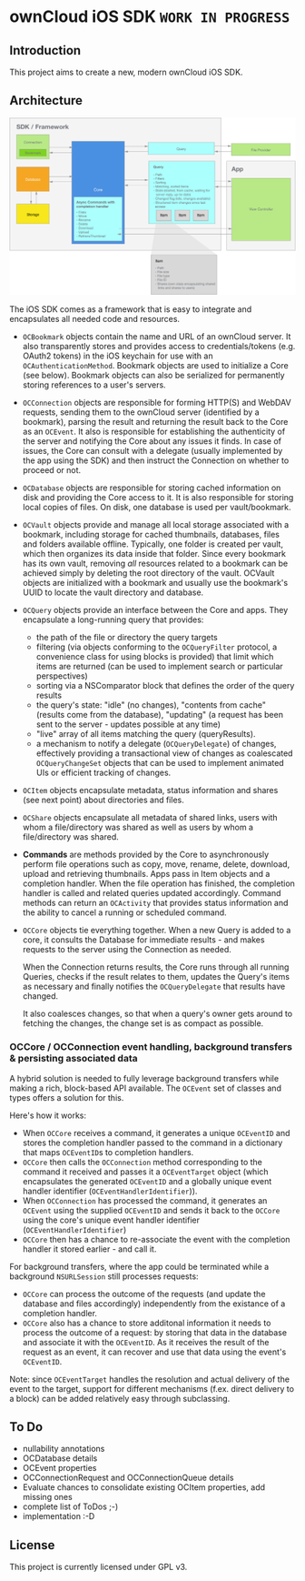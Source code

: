 #  ownCloud iOS SDK  `WORK IN PROGRESS`

## Introduction

This project aims to create a new, modern ownCloud iOS SDK.

## Architecture
![New architecture](doc/new-architecture.png)

The iOS SDK comes as a framework that is easy to integrate and encapsulates all needed code and resources.

- `OCBookmark` objects contain the name and URL of an ownCloud server. It also transparently stores and provides access to credentials/tokens (e.g. OAuth2 tokens) in the iOS keychain for use with an `OCAuthenticationMethod`. Bookmark objects are used to initialize a Core (see below). Bookmark objects can also be serialized for permanently storing references to a user's servers.

- `OCConnection` objects are responsible for forming HTTP(S) and WebDAV requests, sending them to the ownCloud server (identified by a bookmark), parsing the result and returning the result back to the Core as an `OCEvent`. It also is responsible for establishing the authenticity of the server and notifying the Core about any issues it finds. In case of issues, the Core can consult with a delegate (usually implemented by the app using the SDK) and then instruct the Connection on whether to proceed or not.

- `OCDatabase` objects are responsible for storing cached information on disk and providing the Core access to it. It is also responsible for storing local copies of files. On disk, one database is used per vault/bookmark.

- `OCVault` objects provide and manage all local storage associated with a bookmark, including storage for cached thumbnails, databases, files and folders available offline. Typically, one folder is created per vault, which then organizes its data inside that folder. Since every bookmark has its own vault, removing _all_ resources related to a bookmark can be achieved simply by deleting the root directory of the vault. OCVault objects are initialized with a bookmark and usually use the bookmark's UUID to locate the vault directory and database.

- `OCQuery` objects provide an interface between the Core and apps. They encapsulate a long-running query that provides:
    - the path of the file or directory the query targets
    - filtering (via objects conforming to the `OCQueryFilter` protocol, a convenience class for using blocks is provided) that limit which items are returned (can be used to implement search or particular perspectives)
    - sorting via a NSComparator block that defines the order of the query results
    - the query's state: "idle" (no changes), "contents from cache" (results come from the database), "updating" (a request has been sent to the server - updates possible at any time)
    - "live" array of all items matching the query (queryResults).
    - a mechanism to notify a delegate (`OCQueryDelegate`) of changes, effectively providing a transactional view of changes as coalescated `OCQueryChangeSet` objects that can be used to implement animated UIs or efficient tracking of changes.

- `OCItem` objects encapsulate metadata, status information and shares (see next point) about directories and files.

- `OCShare` objects encapsulate all metadata of shared links, users with whom a file/directory was shared as well as users by whom a file/directory was shared.

- **Commands** are methods provided by the Core to asynchronously perform file operations such as copy, move, rename, delete, download, upload and retrieving thumbnails. Apps pass in Item objects and a completion handler. When the file operation has finished, the completion handler is called and related queries updated accordingly. Command methods can return an `OCActivity` that provides status information and the ability to cancel a running or scheduled command.

- `OCCore` objects tie everything together. When a new Query is added to a core, it consults the Database for immediate results - and makes requests to the server using the Connection as needed.

    When the Connection returns results, the Core runs through all running Queries, checks if the result relates to them, updates the Query's items as necessary and finally notifies the `OCQueryDelegate` that results have changed.

    It also coalesces changes, so that when a query's owner gets around to fetching the changes, the change set is as compact as possible.

### OCCore / OCConnection event handling, background transfers & persisting associated data

A hybrid solution is needed to fully leverage background transfers while making a rich, block-based API available. The `OCEvent` set of classes and types offers a solution for this.

Here's how it works:
- When `OCCore` receives a command, it generates a unique `OCEventID` and stores the completion handler passed to the command in a dictionary that maps `OCEventID`s to completion handlers.
- `OCCore` then calls the `OCConnection` method corresponding to the command it received and passes it a `OCEventTarget` object (which encapsulates the generated `OCEventID` and a globally unique event handler identifier (`OCEventHandlerIdentifier`)).
- When `OCConnection` has processed the command, it generates an `OCEvent` using the supplied `OCEventID` and sends it back to the `OCCore` using the core's unique event handler identifier (`OCEventHandlerIdentifier`)
- `OCCore` then has a chance to re-associate the event with the completion handler it stored earlier - and call it.

For background transfers, where the app could be terminated while a background `NSURLSession` still processes requests:
- `OCCore` can process the outcome of the requests (and update the database and files accordingly) independently from the existance of a completion handler.
- `OCCore` also has a chance to store additonal information it needs to process the outcome of a request: by storing that data in the database and associate it with the `OCEventID`. As it receives the result of the request as an event, it can recover and use that data using the event's `OCEventID`.

Note: since `OCEventTarget` handles the resolution and actual delivery of the event to the target, support for different mechanisms (f.ex. direct delivery to a block) can be added relatively easy through subclassing.

## To Do
- nullability annotations
- OCDatabase details
- OCEvent properties
- OCConnectionRequest and OCConnectionQueue details
- Evaluate chances to consolidate existing OCItem properties, add missing ones
- complete list of ToDos ;-)
- implementation :-D

## License

This project is currently licensed under GPL v3.
